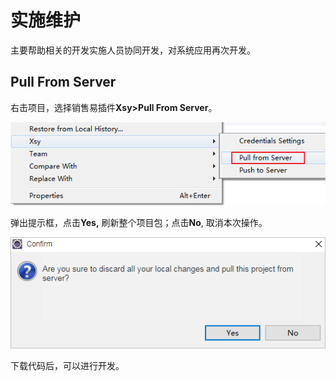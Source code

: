 # 实施维护

主要帮助相关的开发实施人员协同开发，对系统应用再次开发。

## Pull From Server

右击项目，选择销售易插件**Xsy&gt;Pull From Server**。

![](/assets/eclipse1.png)

弹出提示框，点击**Yes,** 刷新整个项目包；点击**No**, 取消本次操作。

![](/assets/confirm.png)

下载代码后，可以进行开发。

